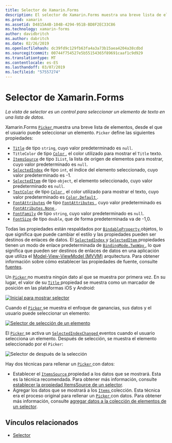```yaml
---
title: Selector de Xamarin.Forms
description: El selector de Xamarin.Forms muestra una breve lista de elementos, desde el que el usuario puede seleccionar un elemento. En este artículo se explica cómo usar la clase del selector para seleccionar un elemento de texto de una lista de datos.
ms.prod: xamarin
ms.assetid: D4815A4B-104B-4294-951B-BD8F2EC33C86
ms.technology: xamarin-forms
author: davidbritch
ms.author: dabritch
ms.date: 02/26/2019
ms.openlocfilehash: dc39fd9c129fb63fa4a3a73b15aea4204a38cdbd
ms.sourcegitcommit: 00744f754527e5b55154365f89691caaf1c9d929
ms.translationtype: MT
ms.contentlocale: es-ES
ms.lasthandoff: 03/07/2019
ms.locfileid: "57557274"
---
```

# <a name="xamarinforms-picker"></a>Selector de Xamarin.Forms

_La vista de selector es un control para seleccionar un elemento de texto en una lista de datos._

Xamarin.Forms [ `Picker` ](xref:Xamarin.Forms.Picker) muestra una breve lista de elementos, desde el que el usuario puede seleccionar un elemento. `Picker` define las siguientes propiedades:

- [`Title`](xref:Xamarin.Forms.Picker.Title) de tipo `string`, cuyo valor predeterminado es `null`.
- `TitleColor` de tipo [ `Color` ](xref:Xamarin.Forms.Color), el color utilizado para mostrar el `Title` texto.
- [`ItemsSource`](xref:Xamarin.Forms.Picker.ItemsSource) de tipo `IList`, la lista de origen de elementos para mostrar, cuyo valor predeterminado es `null`.
- [`SelectedIndex`](xref:Xamarin.Forms.Picker.SelectedIndex) de tipo `int`, el índice del elemento seleccionado, cuyo valor predeterminado es -1.
- [`SelectedItem`](xref:Xamarin.Forms.Picker.SelectedItem) de tipo `object`, el elemento seleccionado, cuyo valor predeterminado es `null`.
- [`TextColor`](xref:Xamarin.Forms.Picker.TextColor) de tipo [ `Color` ](xref:Xamarin.Forms.Color), el color utilizado para mostrar el texto, cuyo valor predeterminado es [ `Color.Default` ](xref:Xamarin.Forms.Color.Default).
- [`FontAttributes`](xref:Xamarin.Forms.Picker.FontAttributes) de tipo [ `FontAttributes` ](xref:Xamarin.Forms.FontAttributes), cuyo valor predeterminado es [ `FontAtributes.None` ](xref:Xamarin.Forms.FontAttributes.None).
- [`FontFamily`](xref:Xamarin.Forms.Picker.FontFamily) de tipo `string`, cuyo valor predeterminado es `null`.
- [`FontSize`](xref:Xamarin.Forms.Picker.FontSize) de tipo `double`, que de forma predeterminada va de -1,0.

Todas las propiedades están respaldados por [ `BindableProperty` ](xref:Xamarin.Forms.BindableProperty) objetos, lo que significa que puede cambiar el estilo y las propiedades pueden ser destinos de enlaces de datos. El [ `SelectedIndex` ](xref:Xamarin.Forms.Picker.SelectedIndex) y [ `SelectedItem` ](xref:Xamarin.Forms.Picker.SelectedItem) propiedades tienen un modo de enlace predeterminada de [ `BindingMode.TwoWay` ](xref:Xamarin.Forms.BindingMode.TwoWay), lo que significa que pueden ser destinos de enlaces de datos en una aplicación que utiliza el [Model-View-ViewModel (MVVM)](~/xamarin-forms/enterprise-application-patterns/mvvm.md) arquitectura. Para obtener información sobre cómo establecer las propiedades de fuente, consulte [fuentes](~/xamarin-forms/user-interface/text/fonts.md).

Un [ `Picker` ](xref:Xamarin.Forms.Picker) no muestra ningún dato al que se muestra por primera vez. En su lugar, el valor de su [ `Title` ](xref:Xamarin.Forms.Picker.Title) propiedad se muestra como un marcador de posición en las plataformas iOS y Android:

[![](images/picker-initial.png "Inicial para mostrar selector")](images/picker-initial-large.png#lightbox "inicial para mostrar selector")

Cuando el [ `Picker` ](xref:Xamarin.Forms.Picker) se muestra el enfoque de ganancias, sus datos y el usuario puede seleccionar un elemento:

[![](images/picker-selection.png "Selector de selección de un elemento")](images/picker-selection-large.png#lightbox "selector de selección de un elemento")

El [ `Picker` ](xref:Xamarin.Forms.Picker) se activa un [ `SelectedIndexChanged` ](xref:Xamarin.Forms.Picker.SelectedIndexChanged) eventos cuando el usuario selecciona un elemento. Después de selección, se muestra el elemento seleccionado por el `Picker`:

![](images/picker-after-selection.png "Selector de después de la selección")

Hay dos técnicas para rellenar un [ `Picker` ](xref:Xamarin.Forms.Picker) con datos:

- Establecer el [ `ItemsSource` ](xref:Xamarin.Forms.Picker.ItemsSource) propiedad a los datos que se mostrará. Esta es la técnica recomendada. Para obtener más información, consulte [establecer la propiedad ItemsSource de un selector](populating-itemssource.md).
- Agregar los datos que se mostrará a los [ `Items` ](xref:Xamarin.Forms.Picker.Items) colección. Esta técnica era el proceso original para rellenar un [ `Picker` ](xref:Xamarin.Forms.Picker) con datos. Para obtener más información, consulte [agregar datos a la colección de elementos de un selector](populating-items.md).

## <a name="related-links"></a>Vínculos relacionados

- [Selector](xref:Xamarin.Forms.Picker)
